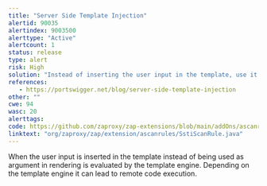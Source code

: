 ```yaml
---
title: "Server Side Template Injection"
alertid: 90035
alertindex: 9003500
alerttype: "Active"
alertcount: 1
status: release
type: alert
risk: High
solution: "Instead of inserting the user input in the template, use it as rendering argument."
references:
   - https://portswigger.net/blog/server-side-template-injection
other: ""
cwe: 94
wasc: 20
alerttags: 
code: https://github.com/zaproxy/zap-extensions/blob/main/addOns/ascanrules/src/main/java/org/zaproxy/zap/extension/ascanrules/SstiScanRule.java
linktext: "org/zaproxy/zap/extension/ascanrules/SstiScanRule.java"
---
```

When the user input is inserted in the template instead of being used as argument in rendering is evaluated by the template engine. Depending on the template engine it can lead to remote code execution.
